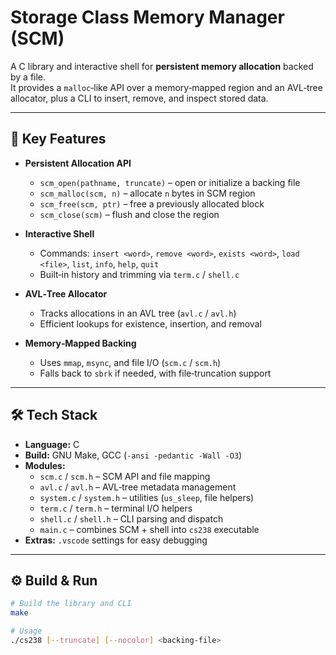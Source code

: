 # Storage Class Memory Manager (SCM)

A C library and interactive shell for **persistent memory allocation** backed by a file.  
It provides a `malloc`‑like API over a memory‑mapped region and an AVL‑tree allocator, plus a CLI to insert, remove, and inspect stored data.

---

## 🚀 Key Features

- **Persistent Allocation API**  
  - `scm_open(pathname, truncate)` – open or initialize a backing file  
  - `scm_malloc(scm, n)` – allocate `n` bytes in SCM region  
  - `scm_free(scm, ptr)` – free a previously allocated block  
  - `scm_close(scm)` – flush and close the region  

- **Interactive Shell**  
  - Commands: `insert <word>`, `remove <word>`, `exists <word>`, `load <file>`, `list`, `info`, `help`, `quit`  
  - Built‑in history and trimming via `term.c` / `shell.c`  

- **AVL‑Tree Allocator**  
  - Tracks allocations in an AVL tree (`avl.c` / `avl.h`)  
  - Efficient lookups for existence, insertion, and removal  

- **Memory‑Mapped Backing**  
  - Uses `mmap`, `msync`, and file I/O (`scm.c` / `scm.h`)  
  - Falls back to `sbrk` if needed, with file‑truncation support  

---

## 🛠️ Tech Stack

- **Language:** C  
- **Build:** GNU Make, GCC (`-ansi -pedantic -Wall -O3`)  
- **Modules:**  
  - `scm.c` / `scm.h` – SCM API and file mapping  
  - `avl.c` / `avl.h` – AVL‑tree metadata management  
  - `system.c` / `system.h` – utilities (`us_sleep`, file helpers)  
  - `term.c` / `term.h` – terminal I/O helpers  
  - `shell.c` / `shell.h` – CLI parsing and dispatch  
  - `main.c` – combines SCM + shell into `cs238` executable  
- **Extras:** `.vscode` settings for easy debugging  

---

## ⚙️ Build & Run

```bash
# Build the library and CLI
make

# Usage
./cs238 [--truncate] [--nocolor] <backing-file>
